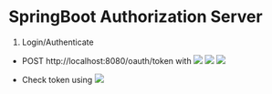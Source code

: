 # SpringBoot Authorization Server

1. Login/Authenticate
- POST http://localhost:8080/oauth/token with
  <img src="https://snipboard.io/3Mel5d.jpg">
  <img src="https://snipboard.io/uHw85U.jpg">
  <img src="https://snipboard.io/TbMxVp.jpg">

- Check token using
  <img src="https://snipboard.io/WVHNjU.jpg">
  